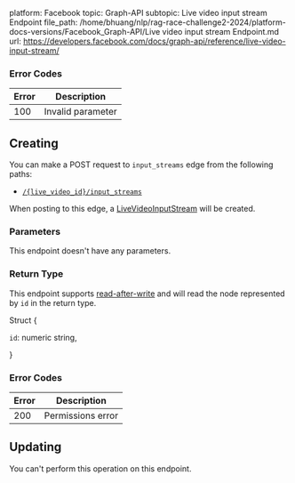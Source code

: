 platform: Facebook
topic: Graph-API
subtopic: Live video input stream Endpoint
file_path: /home/bhuang/nlp/rag-race-challenge2-2024/platform-docs-versions/Facebook_Graph-API/Live video input stream Endpoint.md
url: https://developers.facebook.com/docs/graph-api/reference/live-video-input-stream/

### Error Codes

| Error | Description |
| --- | --- |
| 100 | Invalid parameter |

## Creating

You can make a POST request to `input_streams` edge from the following paths:

* [`/{live_video_id}/input_streams`](https://developers.facebook.com/docs/graph-api/reference/live-video/input_streams/)

When posting to this edge, a [LiveVideoInputStream](https://developers.facebook.com/docs/graph-api/reference/live-video-input-stream/) will be created.

### Parameters

This endpoint doesn't have any parameters.

### Return Type

This endpoint supports [read-after-write](https://developers.facebook.com/docs/graph-api/advanced/#read-after-write) and will read the node represented by `id` in the return type.

Struct {

`id`: numeric string,

}

### Error Codes

| Error | Description |
| --- | --- |
| 200 | Permissions error |

## Updating

You can't perform this operation on this endpoint.